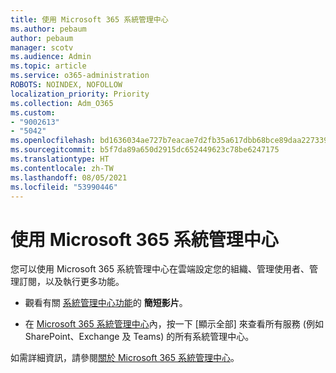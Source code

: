```yaml
---
title: 使用 Microsoft 365 系統管理中心
ms.author: pebaum
author: pebaum
manager: scotv
ms.audience: Admin
ms.topic: article
ms.service: o365-administration
ROBOTS: NOINDEX, NOFOLLOW
localization_priority: Priority
ms.collection: Adm_O365
ms.custom:
- "9002613"
- "5042"
ms.openlocfilehash: bd1636034ae727b7eacae7d2fb35a617dbb68bce89daa227339143b735f2a884
ms.sourcegitcommit: b5f7da89a650d2915dc652449623c78be6247175
ms.translationtype: HT
ms.contentlocale: zh-TW
ms.lasthandoff: 08/05/2021
ms.locfileid: "53990446"
---
```

# <a name="using-the-microsoft-365-admin-center"></a>使用 Microsoft 365 系統管理中心

您可以使用 Microsoft 365 系統管理中心在雲端設定您的組織、管理使用者、管理訂閱，以及執行更多功能。

- 觀看有關 [系統管理中心功能](https://www.microsoft.com/videoplayer/embed/RWfvDL)的 **簡短影片**。

- 在 [Microsoft 365 系統管理中心](https://admin.microsoft.com/AdminPortal/Home#/homepage)內，按一下 [顯示全部] 來查看所有服務 (例如 SharePoint、Exchange 及 Teams) 的所有系統管理中心。

如需詳細資訊，請參閱[關於 Microsoft 365 系統管理中心](https://docs.microsoft.com/microsoft-365/admin/admin-overview/about-the-admin-center)。
